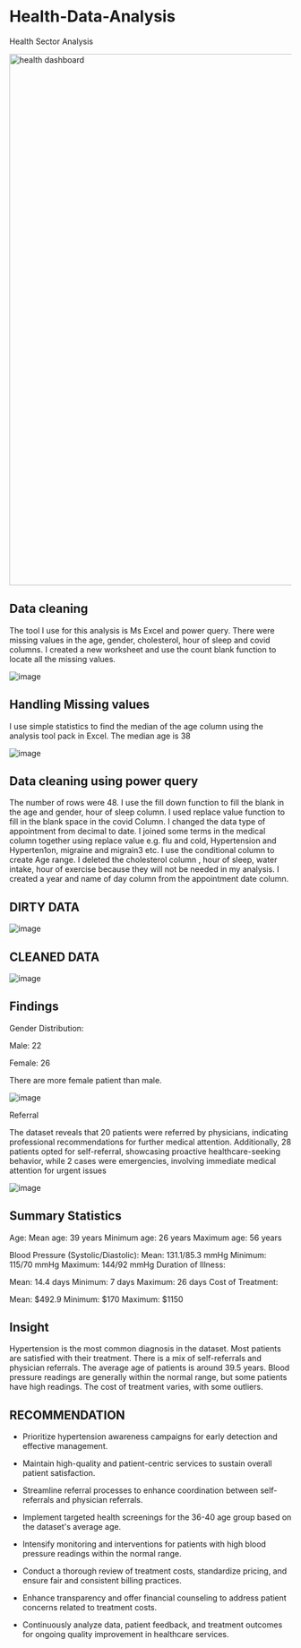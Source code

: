# Health-Data-Analysis
Health Sector Analysis


<img width="949" alt="health dashboard" src="https://github.com/ojememary/Health-Data-Analysis/assets/155962114/bfbc1f06-cae7-4998-847c-7e02c1a6d997">


## Data cleaning

The tool I use for this analysis is Ms Excel and power query.
There were missing values in the age, gender, cholesterol, hour of sleep and covid columns. I created a new worksheet and use the count blank function to locate all the missing values. 

![image](https://github.com/ojememary/Health-Data-Analysis/assets/155962114/0948f062-8e80-4523-be03-aac8cd2a988e)

## Handling Missing values


I use simple statistics to find the median of the age column using the analysis tool pack in Excel. The median age is 38

![image](https://github.com/ojememary/Health-Data-Analysis/assets/155962114/9ba0f4d7-2a09-433c-b012-186b5cdf18bf)


## Data cleaning using power query

The number of rows were 48.
I use the fill down function to fill the blank in the age and gender, hour of sleep column.
I used replace value function to fill in the blank space in the covid Column.
I changed the data type of appointment from decimal to date.
I joined some terms in the medical column together using replace value e.g. flu and cold, Hypertension and Hyperten1on, migraine and migrain3 etc.
I use the conditional column to create Age range.
I deleted the cholesterol column , hour of sleep, water intake, hour of exercise because they will not be needed in my analysis.
I created a year and name of day column from the appointment date column.

## DIRTY DATA


![image](https://github.com/ojememary/Health-Data-Analysis/assets/155962114/bdbf28e8-f82a-43cc-a506-048886b35e22)

## CLEANED DATA

![image](https://github.com/ojememary/Health-Data-Analysis/assets/155962114/4a5bac7f-ed3a-45f7-9dfe-c4ad6bbd3a0b)

## Findings

Gender Distribution:

Male: 22

Female: 26

There are more female patient
than male.

![image](https://github.com/ojememary/Health-Data-Analysis/assets/155962114/8fe7e2da-6c87-48a0-8d1c-e2730ff6f0b4)

Referral

The dataset reveals that 20 patients were referred by physicians, indicating professional recommendations for further medical attention. Additionally, 28 patients opted for self-referral, showcasing proactive healthcare-seeking behavior, while 2 cases were emergencies, involving immediate medical attention for urgent issues

![image](https://github.com/ojememary/Health-Data-Analysis/assets/155962114/4ae46f16-6c93-49f5-8709-a738a9c10aad)


## Summary Statistics

Age:
Mean age: 39 years
Minimum age: 26 years
Maximum age: 56 years

Blood Pressure (Systolic/Diastolic):
Mean: 131.1/85.3 mmHg
Minimum: 115/70 mmHg
Maximum: 144/92 mmHg
Duration of Illness:

Mean: 14.4 days
Minimum: 7 days
Maximum: 26 days
Cost of Treatment:

Mean: $492.9
Minimum: $170
Maximum: $1150

## Insight

Hypertension is the most common diagnosis in the dataset.
Most patients are satisfied with their treatment.
There is a mix of self-referrals and physician referrals.
The average age of patients is around 39.5 years.
Blood pressure readings are generally within the normal range, but some patients have high readings.
The cost of treatment varies, with some outliers.

## RECOMMENDATION

- Prioritize hypertension awareness campaigns for early detection and effective management.
  
 - Maintain high-quality and patient-centric services to sustain overall patient satisfaction.
   
-  Streamline referral processes to enhance coordination between self-referrals and physician referrals.
  
 - Implement targeted health screenings for the 36-40 age group based on the dataset's average age.
  
 - Intensify monitoring and interventions for patients with high blood pressure readings within the normal range.

 - Conduct a thorough review of treatment costs, standardize pricing, and ensure fair and consistent billing practices.
   
-  Enhance transparency and offer financial counseling to address patient concerns related to treatment costs.
  
-  Continuously analyze data, patient feedback, and treatment outcomes for ongoing quality improvement in healthcare services.































